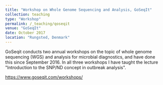 ```yaml
---
title: "Workshop on Whole Genome Sequencing and Analysis, GoSeqIt"
collection: teaching
type: "Workshop"
permalink: /_teaching/qoseqit
venue: "GoSeqIt"
date: October 2017
location: "Rungsted, Denmark"
---
```

GoSeqit conducts two annual workshops on the topic of whole genome sequencing (WGS) and analysis for microbial diagnostics, and have done this since September 2016. In all three workshops I have taught the lecture "Introduction to the SNP/ND concept in outbreak analysis".

https://www.goseqit.com/workshops/
